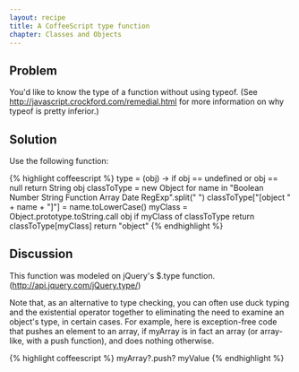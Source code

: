 ```yaml
---
layout: recipe
title: A CoffeeScript type function
chapter: Classes and Objects
---
```

## Problem

You'd like to know the type of a function without using typeof. (See http://javascript.crockford.com/remedial.html for more information on why typeof is pretty inferior.)

## Solution

Use the following function:

{% highlight coffeescript %}
type = (obj) ->
  if obj == undefined or obj == null
    return String obj
  classToType = new Object
  for name in "Boolean Number String Function Array Date RegExp".split(" ")
    classToType["[object " + name + "]"] = name.toLowerCase()
  myClass = Object.prototype.toString.call obj
  if myClass of classToType
    return classToType[myClass]
  return "object"
{% endhighlight %}

## Discussion

This function was modeled on jQuery's $.type function. (http://api.jquery.com/jQuery.type/)

Note that, as an alternative to type checking, you can often use duck typing and the existential operator together to eliminating the need to examine an object's type, in certain cases.  For example, here is exception-free code that pushes an element to an array, if myArray is in fact an array (or array-like, with a push function), and does nothing otherwise.

{% highlight coffeescript %}
myArray?.push? myValue
{% endhighlight %}
